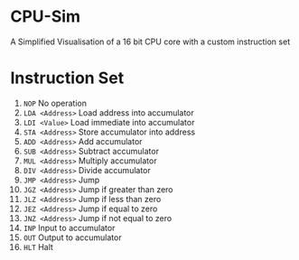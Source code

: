 # CPU-Sim
A Simplified Visualisation of a 16 bit CPU core with a custom instruction set

# Instruction Set
1)  `NOP` No operation
2)  `LDA <Address>` Load address into accumulator
4)  `LDI <Value>` Load immediate into accumulator
5)  `STA <Address>` Store accumulator into address
6)  `ADD <Address>` Add accumulator
7)  `SUB <Address>` Subtract accumulator
8)  `MUL <Address>` Multiply accumulator
9)  `DIV <Address>` Divide accumulator
10)  `JMP <Address>` Jump
11)  `JGZ <Address>` Jump if greater than zero
12)  `JLZ <Address>` Jump if less than zero
13)  `JEZ <Address>` Jump if equal to zero
14)  `JNZ <Address>` Jump if not equal to zero
15)  `INP` Input to accumulator
16)  `OUT` Output to accumulator
17)  `HLT` Halt
